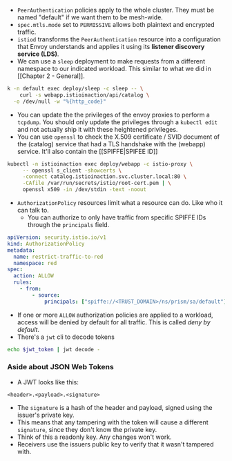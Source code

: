 - `PeerAuthentication` policies apply to the whole cluster. They must be named "default" if we want them to be mesh-wide.
- `spec.mtls.mode` set to `PERMISSIVE` allows both plaintext and encrypted traffic.
- `istiod` transforms the `PeerAuthentication` resource into a configuration that Envoy understands and applies it using its **listener discovery service (LDS)**. 
- We can use a `sleep` deployment to make requests from a different namespace to our indicated workload. This similar to what we did in [[Chapter 2 - General]]. 

```bash
k -n default exec deploy/sleep -c sleep -- \
	curl -s webapp.istioinaction/api/catalog \
  -o /dev/null -w "%{http_code}"
```

- You can update the the privileges of the envoy proxies to perform a `tcpdump`. You should only update the privileges through a `kubectl edit` and not actually ship it with these heightened privileges.
- You can use `openssl` to check the X.509 certificate / SVID document of the (catalog) service that had a TLS handshake with the (webapp) service. It'll also contain the [[SPIFFE|SPIFEE ID]]

```bash
kubectl -n istioinaction exec deploy/webapp -c istio-proxy \
     -- openssl s_client -showcerts \
     -connect catalog.istioinaction.svc.cluster.local:80 \
     -CAfile /var/run/secrets/istio/root-cert.pem | \
     openssl x509 -in /dev/stdin -text -noout
```

- `AuthorizationPolicy` resources limit what a resource can do. Like who it can talk to.
	- You can authorize to only have traffic from specific SPIFFE IDs through the `principals` field.

```yaml
apiVersion: security.istio.io/v1 
kind: AuthorizationPolicy 
metadata: 
  name: restrict-traffic-to-red 
  namespace: red 
spec: 
  action: ALLOW 
  rules: 
    - from: 
        - source: 
            principals: ["spiffe://<TRUST_DOMAIN>/ns/prism/sa/default"] 
```

- If one or more `ALLOW` authorization policies are applied to a workload, access will be denied by default for all traffic. This is called _deny by default_.
- There's a `jwt` cli to decode tokens

```bash
echo $jwt_token | jwt decode -
```

### Aside about JSON Web Tokens

- A JWT looks like this:

```
<header>.<payload>.<signature>
```

- The `signature` is a hash of the header and payload, signed using the issuer's private key.
- This means that any tampering with the token will cause a different `signature`, since they don't know the private key.
- Think of this a readonly key. Any changes won't work.
- Receivers use the issuers public key to verify that it wasn't tampered with. 
